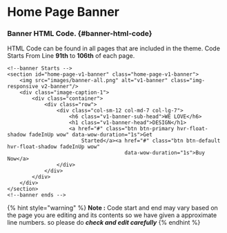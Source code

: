 # Home Page Banner

### Banner HTML Code. {#banner-html-code}

HTML Code can be found in all pages that are included in the theme. Code Starts From Line **91th** to **106th** of each page.

```markup
<!--banner Starts -->
<section id="home-page-v1-banner" class="home-page-v1-banner">
    <img src="images/banner-all.png" alt="v1-banner" class="img-responsive v2-banner"/>
    <div class="image-caption-1">
        <div class="container">
            <div class="row">
                <div class="col-sm-12 col-md-7 col-lg-7">
                    <h6 class="v1-banner-sub-head">WE LOVE</h6>
                    <h1 class="v1-banner-head">DESIGN</h1>
                    <a href="#" class="btn btn-primary hvr-float-shadow fadeInUp wow" data-wow-duration="1s">Get
                        Started</a><a href="#" class="btn btn-default hvr-float-shadow fadeInUp wow"
                                      data-wow-duration="1s">Buy Now</a>
                </div>
            </div>
        </div>
    </div>
</section>
<!--banner ends -->
```

{% hint style="warning" %}
**Note :** Code start and end may vary based on the page you are editing and its contents so we have given a approximate line numbers. so please do _**check and edit carefully**_
{% endhint %}

